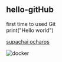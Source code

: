 ## hello-gitHub
first time to used Git <br>
print("Hello world")


[supachai ocharos](https://www.facebook.com/supachai.ocharos/)

![docker](https://github.com/developer051/hello-gitHub-/assets/80369675/85dd6717-15f3-44ca-9a18-8d0d0b673f86)
